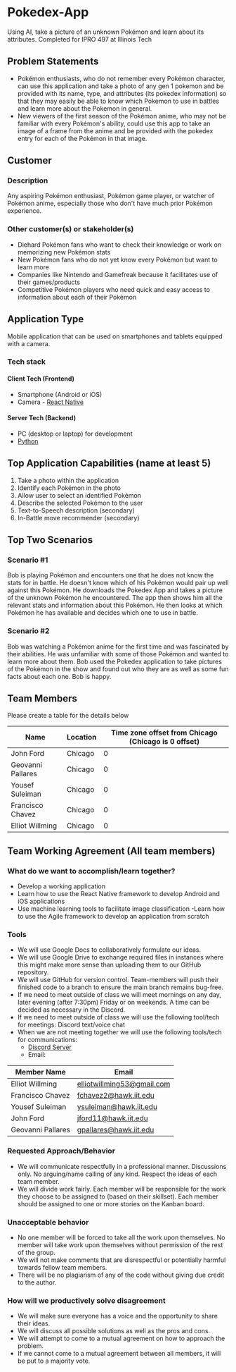 # Pokedex-App
Using AI, take a picture of an unknown Pokémon and learn about its attributes. Completed for IPRO 497 at Illinois Tech
## Problem Statements
- Pokémon enthusiasts, who do not remember every Pokémon character, can use this application and take a photo of any gen 1 pokemon and be provided with its name, type, and attributes (its pokedex information) so that they may easily be able to know which Pokemon to use in battles and learn more about the Pokemon in general.
- New viewers of the first season of the Pokémon anime, who may not be familiar with every Pokémon's ability, could use this app to take an image of a frame from the anime and be provided with the pokedex entry for each of the Pokémon in that image.

## Customer
### Description
Any aspiring Pokémon enthusiast, Pokémon game player, or watcher of Pokémon anime, especially those who don't have much prior Pokémon experience.

### Other customer(s) or stakeholder(s)
- Diehard Pokémon fans who want to check their knowledge or work on memorizing new Pokémon stats
- New Pokémon fans who do not yet know every Pokémon but want to learn more
- Companies like Nintendo and Gamefreak because it facilitates use of their games/products
- Competitive Pokémon players who need quick and easy access to information about each of their Pokémon

## Application Type
Mobile application that can be used on smartphones and tablets equipped with a camera.
 
### Tech stack

#### Client Tech (Frontend)
- Smartphone (Android or iOS)
- Camera
⁠- [React Native](https://reactnative.dev/)

#### Server Tech (Backend)
- PC (desktop or laptop) for development
- [Python](https://www.python.org/)

## Top Application Capabilities (name at least 5)
1. Take a photo within the application
2. Identify each Pokémon in the photo
3. Allow user to select an identified Pokémon
4. Describe the selected Pokémon to the user
5. Text-to-Speech description (secondary)
6. In-Battle move recommender (secondary)

## Top Two Scenarios

### Scenario #1
Bob is playing Pokémon and encounters one that he does not know the stats for in battle. He doesn't know which of his Pokémon would pair up well against this Pokémon. He downloads the Pokedex App and takes a picture of the unknown Pokémon he encountered. The app then shows him all the relevant stats and information about this Pokémon. He then looks at which Pokémon he has available and decides which one to use in battle.

### Scenario #2
Bob was watching a Pokémon anime for the first time and was fascinated by their abilities. He was unfamiliar with some of those Pokémon and wanted to learn more about them. Bob used the Pokedex application to take pictures of the Pokémon in the show and found out who they are as well as some fun facts about each one. Bob is happy.

## Team Members
Please create a table for the details below 

| Name |	Location	| Time zone offset from Chicago (Chicago is 0 offset)|
| --- | --- | --- |
| John Ford | Chicago | 0 |
| Geovanni Pallares | Chicago | 0 |
| Yousef Suleiman | Chicago | 0 |
| Francisco Chavez | Chicago | 0 |
| Elliot Willming | Chicago | 0 |

## Team Working Agreement (All team members)
### What do we want to accomplish/learn together?
- Develop a working application
- Learn how to use the React Native framework to develop Android and iOS applications
- Use machine learning tools to facilitate image classification
-Learn how to use the Agile framework to develop an application from scratch

### Tools
- We will use Google Docs to collaboratively formulate our ideas.
- We will use Google Drive to exchange required files in instances where this might make more sense than uploading them to our GitHub repository.
- We will use GitHub for version control. Team-members will push their finished code to a branch to ensure the main branch remains bug-free.
- If we need to meet outside of class we will meet mornings on any day, later evening (after 7:30pm) Friday or on weekends. A time can be decided as necessary in the Discord.
- If we need to meet outside of class we will use the following tool/tech for meetings: Discord text/voice chat
- When we are not meeting together we will use the following tools/tech for communications:
  - [Discord Server](http://discord.gg/9uT9jFDy)
  - Email:

| Member Name | Email |
| --- | --- |
| Elliot Willming | elliotwillming53@gmail.com |
| Francisco Chavez | fchavez2@hawk.iit.edu |
| Yousef Suleiman | ysuleiman@hawk.iit.edu |
| John Ford | jford11@hawk.iit.edu |
| Geovanni Pallares | gpallares@hawk.iit.edu |

### Requested Approach/Behavior
- We will communicate respectfully in a professional manner. Discussions only. No arguing/name calling of any kind. Respect the ideas of each team member.
- We will divide work fairly. Each member will be responsible for the work they choose to be assigned to (based on their skillset). Each member should be assigned to one or more stories on the Kanban board.

### Unacceptable behavior
- No one member will be forced to take all the work upon themselves. No member will take work upon themselves without permission of the rest of the group.
- We will not make comments that are disrespectful or potentially harmful towards fellow team members.
- There will be no plagiarism of any of the code without giving due credit to the author.

### How will we productively solve disagreement
- We will make sure everyone has a voice and the opportunity to share their ideas.
- We will discuss all possible solutions as well as the pros and cons.
- We will attempt to come to a mutual agreement on how to approach the problem.
- If we cannot come to a mutual agreement between all members, it will be put to a majority vote.
